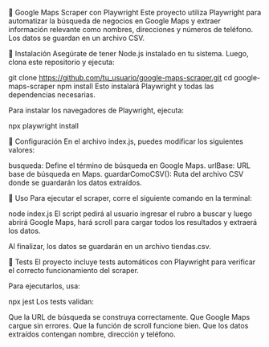 📌 Google Maps Scraper con Playwright
Este proyecto utiliza Playwright para automatizar la búsqueda de negocios en Google Maps y extraer información relevante como nombres, direcciones y números de teléfono. Los datos se guardan en un archivo CSV.

🚀 Instalación
Asegúrate de tener Node.js instalado en tu sistema. Luego, clona este repositorio y ejecuta:

git clone https://github.com/tu_usuario/google-maps-scraper.git
cd google-maps-scraper
npm install
Esto instalará Playwright y todas las dependencias necesarias.

Para instalar los navegadores de Playwright, ejecuta:

npx playwright install

🔧 Configuración
En el archivo index.js, puedes modificar los siguientes valores:

busqueda: Define el término de búsqueda en Google Maps.
urlBase: URL base de búsqueda en Maps.
guardarComoCSV(): Ruta del archivo CSV donde se guardarán los datos extraídos.


📜 Uso
Para ejecutar el scraper, corre el siguiente comando en la terminal:

node index.js
El script pedirá al usuario ingresar el rubro a buscar y luego abrirá Google Maps, hará scroll para cargar todos los resultados y extraerá los datos.

Al finalizar, los datos se guardarán en un archivo tiendas.csv.

🧪 Tests
El proyecto incluye tests automáticos con Playwright para verificar el correcto funcionamiento del scraper.

Para ejecutarlos, usa:

npx jest
Los tests validan:

Que la URL de búsqueda se construya correctamente.
Que Google Maps cargue sin errores.
Que la función de scroll funcione bien.
Que los datos extraídos contengan nombre, dirección y teléfono.
